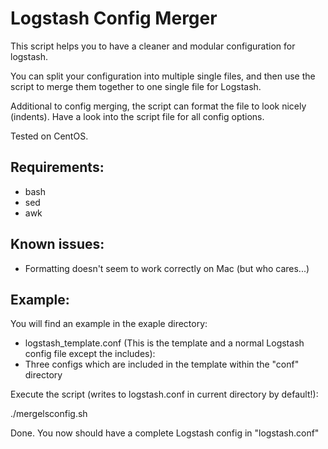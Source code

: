 Logstash Config Merger
======================
This script helps you to have a cleaner and modular configuration for logstash.

You can split your configuration into multiple single files, and then use the script to merge them together to one single file for Logstash.

Additional to config merging, the script can format the file to look nicely (indents). Have a look into the script file for all config options.

Tested on CentOS.


Requirements:
-------------
- bash
- sed
- awk


Known issues:
-------------
- Formatting doesn't seem to work correctly on Mac (but who cares...)


Example:
--------
You will find an example in the exaple directory:
- logstash_template.conf (This is the template and a normal Logstash config file except the includes):
- Three configs which are included in the template within the "conf" directory



Execute the script (writes to logstash.conf in current directory by default!):

./mergelsconfig.sh


Done. You now should have a complete Logstash config in "logstash.conf"
